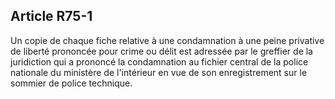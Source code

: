 Article R75-1
----
Un copie de chaque fiche relative à une condamnation à une peine privative de
liberté prononcée pour crime ou délit est adressée par le greffier de la
juridiction qui a prononcé la condamnation au fichier central de la police
nationale du ministère de l'intérieur en vue de son enregistrement sur le
sommier de police technique.
